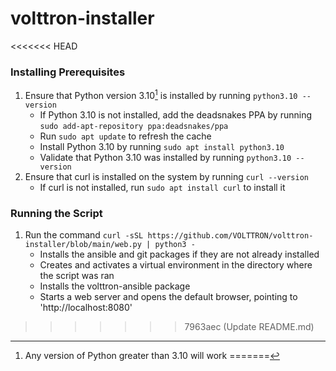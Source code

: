 # volttron-installer
<<<<<<< HEAD
### Installing Prerequisites
1. Ensure that Python version 3.10[^1] is installed by running `python3.10 --version`
   - If Python 3.10 is not installed, add the deadsnakes PPA by running `sudo add-apt-repository ppa:deadsnakes/ppa`
   - Run `sudo apt update` to refresh the cache
   - Install Python 3.10 by running `sudo apt install python3.10`
   - Validate that Python 3.10 was installed by running `python3.10 --version`
2. Ensure that curl is installed on the system by running `curl --version`
   - If curl is not installed, run `sudo apt install curl` to install it
### Running the Script
1. Run the command `curl -sSL https://github.com/VOLTTRON/volttron-installer/blob/main/web.py | python3 -`
   - Installs the ansible and git packages if they are not already installed
   - Creates and activates a virtual environment in the directory where the script was ran
   - Installs the volttron-ansible package
   - Starts a web server and opens the default browser, pointing to 'http://localhost:8080'

[^1]: Any version of Python greater than 3.10 will work
=======
>>>>>>> 7963aec (Update README.md)
